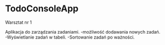 # TodoConsoleApp
Warsztat nr 1

Aplikacja do zarządzania zadaniami.
-możliwość dodawania nowych zadań.
-Wyświetlanie zadań w tabeli.
-Sortowanie zadań po ważności.

